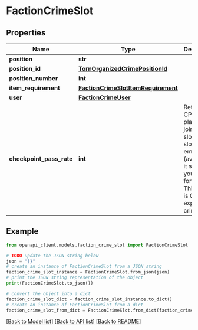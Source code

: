 # FactionCrimeSlot


## Properties

Name | Type | Description | Notes
------------ | ------------- | ------------- | -------------
**position** | **str** |  | 
**position_id** | [**TornOrganizedCrimePositionId**](TornOrganizedCrimePositionId.md) |  | 
**position_number** | **int** |  | 
**item_requirement** | [**FactionCrimeSlotItemRequirement**](FactionCrimeSlotItemRequirement.md) |  | 
**user** | [**FactionCrimeUser**](FactionCrimeUser.md) |  | 
**checkpoint_pass_rate** | **int** | Returns CPR for the player who joined the slot. If the slot is empty (availalbe), it shows your CPR for that slot. This value is 0 for expired crimes. | 

## Example

```python
from openapi_client.models.faction_crime_slot import FactionCrimeSlot

# TODO update the JSON string below
json = "{}"
# create an instance of FactionCrimeSlot from a JSON string
faction_crime_slot_instance = FactionCrimeSlot.from_json(json)
# print the JSON string representation of the object
print(FactionCrimeSlot.to_json())

# convert the object into a dict
faction_crime_slot_dict = faction_crime_slot_instance.to_dict()
# create an instance of FactionCrimeSlot from a dict
faction_crime_slot_from_dict = FactionCrimeSlot.from_dict(faction_crime_slot_dict)
```
[[Back to Model list]](../README.md#documentation-for-models) [[Back to API list]](../README.md#documentation-for-api-endpoints) [[Back to README]](../README.md)


